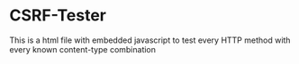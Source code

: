 CSRF-Tester
===========

This is a html file with embedded javascript to test every HTTP method with every known content-type combination
